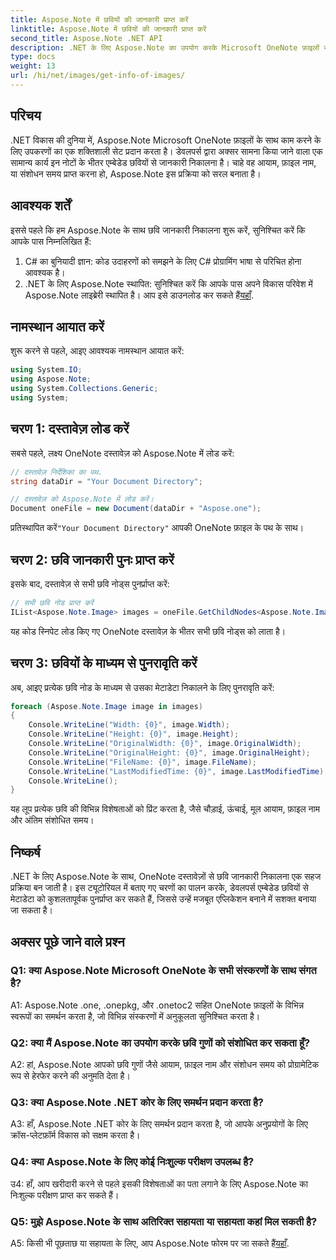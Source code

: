 ```yaml
---
title: Aspose.Note में छवियों की जानकारी प्राप्त करें
linktitle: Aspose.Note में छवियों की जानकारी प्राप्त करें
second_title: Aspose.Note .NET API
description: .NET के लिए Aspose.Note का उपयोग करके Microsoft OneNote फ़ाइलों से छवि जानकारी निकालने का तरीका जानें। कुशल विकास के लिए हमारे चरण-दर-चरण मार्गदर्शिका का पालन करें।
type: docs
weight: 13
url: /hi/net/images/get-info-of-images/
---
```

## परिचय

.NET विकास की दुनिया में, Aspose.Note Microsoft OneNote फ़ाइलों के साथ काम करने के लिए उपकरणों का एक शक्तिशाली सेट प्रदान करता है। डेवलपर्स द्वारा अक्सर सामना किया जाने वाला एक सामान्य कार्य इन नोटों के भीतर एम्बेडेड छवियों से जानकारी निकालना है। चाहे वह आयाम, फ़ाइल नाम, या संशोधन समय प्राप्त करना हो, Aspose.Note इस प्रक्रिया को सरल बनाता है।

## आवश्यक शर्तें

इससे पहले कि हम Aspose.Note के साथ छवि जानकारी निकालना शुरू करें, सुनिश्चित करें कि आपके पास निम्नलिखित हैं:

1. C# का बुनियादी ज्ञान: कोड उदाहरणों को समझने के लिए C# प्रोग्रामिंग भाषा से परिचित होना आवश्यक है।
2.  .NET के लिए Aspose.Note स्थापित: सुनिश्चित करें कि आपके पास अपने विकास परिवेश में Aspose.Note लाइब्रेरी स्थापित है। आप इसे डाउनलोड कर सकते हैं[यहाँ](https://releases.aspose.com/note/net/).

## नामस्थान आयात करें

शुरू करने से पहले, आइए आवश्यक नामस्थान आयात करें:

```csharp
using System.IO;
using Aspose.Note;
using System.Collections.Generic;
using System;
```

## चरण 1: दस्तावेज़ लोड करें

सबसे पहले, लक्ष्य OneNote दस्तावेज़ को Aspose.Note में लोड करें:

```csharp
// दस्तावेज़ निर्देशिका का पथ.
string dataDir = "Your Document Directory";

// दस्तावेज़ को Aspose.Note में लोड करें।
Document oneFile = new Document(dataDir + "Aspose.one");
```

 प्रतिस्थापित करें`"Your Document Directory"` आपकी OneNote फ़ाइल के पथ के साथ।

## चरण 2: छवि जानकारी पुनः प्राप्त करें

इसके बाद, दस्तावेज़ से सभी छवि नोड्स पुनर्प्राप्त करें:

```csharp
// सभी छवि नोड प्राप्त करें
IList<Aspose.Note.Image> images = oneFile.GetChildNodes<Aspose.Note.Image>();
```

यह कोड स्निपेट लोड किए गए OneNote दस्तावेज़ के भीतर सभी छवि नोड्स को लाता है।

## चरण 3: छवियों के माध्यम से पुनरावृति करें

अब, आइए प्रत्येक छवि नोड के माध्यम से उसका मेटाडेटा निकालने के लिए पुनरावृति करें:

```csharp
foreach (Aspose.Note.Image image in images)
{
    Console.WriteLine("Width: {0}", image.Width);
    Console.WriteLine("Height: {0}", image.Height);
    Console.WriteLine("OriginalWidth: {0}", image.OriginalWidth);
    Console.WriteLine("OriginalHeight: {0}", image.OriginalHeight);
    Console.WriteLine("FileName: {0}", image.FileName);
    Console.WriteLine("LastModifiedTime: {0}", image.LastModifiedTime);
    Console.WriteLine();
}
```

यह लूप प्रत्येक छवि की विभिन्न विशेषताओं को प्रिंट करता है, जैसे चौड़ाई, ऊंचाई, मूल आयाम, फ़ाइल नाम और अंतिम संशोधित समय।

## निष्कर्ष

.NET के लिए Aspose.Note के साथ, OneNote दस्तावेज़ों से छवि जानकारी निकालना एक सहज प्रक्रिया बन जाती है। इस ट्यूटोरियल में बताए गए चरणों का पालन करके, डेवलपर्स एम्बेडेड छवियों से मेटाडेटा को कुशलतापूर्वक पुनर्प्राप्त कर सकते हैं, जिससे उन्हें मजबूत एप्लिकेशन बनाने में सशक्त बनाया जा सकता है।

## अक्सर पूछे जाने वाले प्रश्न

### Q1: क्या Aspose.Note Microsoft OneNote के सभी संस्करणों के साथ संगत है?

A1: Aspose.Note .one, .onepkg, और .onetoc2 सहित OneNote फ़ाइलों के विभिन्न स्वरूपों का समर्थन करता है, जो विभिन्न संस्करणों में अनुकूलता सुनिश्चित करता है।

### Q2: क्या मैं Aspose.Note का उपयोग करके छवि गुणों को संशोधित कर सकता हूँ?

A2: हां, Aspose.Note आपको छवि गुणों जैसे आयाम, फ़ाइल नाम और संशोधन समय को प्रोग्रामेटिक रूप से हेरफेर करने की अनुमति देता है।

### Q3: क्या Aspose.Note .NET कोर के लिए समर्थन प्रदान करता है?

A3: हाँ, Aspose.Note .NET कोर के लिए समर्थन प्रदान करता है, जो आपके अनुप्रयोगों के लिए क्रॉस-प्लेटफ़ॉर्म विकास को सक्षम करता है।

### Q4: क्या Aspose.Note के लिए कोई निःशुल्क परीक्षण उपलब्ध है?

उ4: हाँ, आप खरीदारी करने से पहले इसकी विशेषताओं का पता लगाने के लिए Aspose.Note का निःशुल्क परीक्षण प्राप्त कर सकते हैं।

### Q5: मुझे Aspose.Note के साथ अतिरिक्त सहायता या सहायता कहां मिल सकती है?

A5: किसी भी पूछताछ या सहायता के लिए, आप Aspose.Note फोरम पर जा सकते हैं[यहाँ](https://forum.aspose.com/c/note/28).
